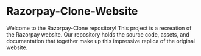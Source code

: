 # Razorpay-Clone-Website
Welcome to the Razorpay-Clone repository! This project is a recreation of the Razorpay website. Our repository holds the source code, assets, and documentation that together make up this impressive replica of the original website. 
